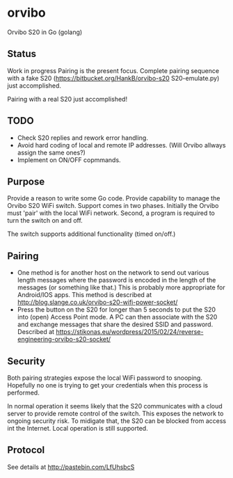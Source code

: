 # orvibo
Orvibo S20 in Go (golang)

## Status
Work in progress
Pairing is the present focus. Complete pairing sequence with a fake S20
(https://bitbucket.org/HankB/orvibo-s20 S20-emulate.py) just accomplished.

Pairing with a real S20 just accomplished!

## TODO
* Check S20 replies and rework error handling.
* Avoid hard coding of local and remote IP addresses. (Will Orvibo allways assign
  the same ones?)
* Implement on ON/OFF copmmands.

## Purpose
Provide a reason to write some Go code. Provide capability to manage the Orvibo
S20 WiFi switch. Support comes in two phases. Initially the Orvibo must 'pair' with
the local WiFi network. Second, a program is required to turn the switch on and off.

The switch supports additional functionality (timed on/off.)

## Pairing
* One method is for another host on the network to send out various length messages
where the password is encoded in the length of the messages (or something like that.)
This is probably more appropriate for Android/IOS apps. This method is described at
http://blog.slange.co.uk/orvibo-s20-wifi-power-socket/
* Press the button on the S20 for longer than 5 seconds to put the S20 into (open) Access
Point mode. A PC can then associate with the S20 and exchange messages that share the
desired SSID and password. Described at https://stikonas.eu/wordpress/2015/02/24/reverse-engineering-orvibo-s20-socket/

## Security
Both pairing strategies expose the local WiFi password to snooping. Hopefully no one is
trying to get your credentials when this process is performed.

In normal operation it seems likely that the S20 communicates with a cloud server to
provide remote control of the switch. This exposes the network to ongoing security risk.
To midigate that, the S20 can be blocked from access int the Internet. Local operation is still
supported.

## Protocol
See details at http://pastebin.com/LfUhsbcS
